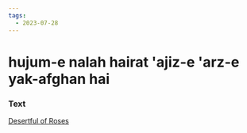 ```yaml
---
tags:
  - 2023-07-28
---
```

# hujum-e nalah hairat 'ajiz-e 'arz-e yak-afghan hai

### Text
[Desertful of Roses](https://franpritchett.com/00ghalib/226/index_226.html)

